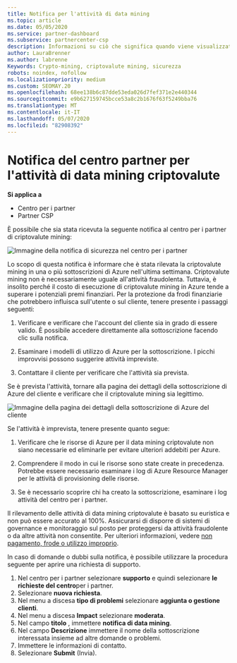 ```yaml
---
title: Notifica per l'attività di data mining
ms.topic: article
ms.date: 05/05/2020
ms.service: partner-dashboard
ms.subservice: partnercenter-csp
description: Informazioni su ciò che significa quando viene visualizzata una notifica relativa al potenziale data mining criptovalute (o Crypto mining) in una o più sottoscrizioni di Azure.
author: LauraBrenner
ms.author: labrenne
Keywords: Crypto-mining, criptovalute mining, sicurezza
robots: noindex, nofollow
ms.localizationpriority: medium
ms.custom: SEOMAY.20
ms.openlocfilehash: 68ee138b6c87dde53eda026d7fef371e2e440344
ms.sourcegitcommit: e9b627159745bcce53a8c2b1676f63f5249bba76
ms.translationtype: MT
ms.contentlocale: it-IT
ms.lasthandoff: 05/07/2020
ms.locfileid: "82908392"
---
```

# <a name="partner-center-notification-for-cryptocurrency-mining-activity"></a>Notifica del centro partner per l'attività di data mining criptovalute

**Si applica a**

-  Centro per i partner
-  Partner CSP

È possibile che sia stata ricevuta la seguente notifica al centro per i partner di criptovalute mining:
 
![Immagine della notifica di sicurezza nel centro per i partner](images/crypto1.png)

Lo scopo di questa notifica è informare che è stata rilevata la criptovalute mining in una o più sottoscrizioni di Azure nell'ultima settimana. Criptovalute mining non è necessariamente uguale all'attività fraudolenta. Tuttavia, è insolito perché il costo di esecuzione di criptovalute mining in Azure tende a superare i potenziali premi finanziari. Per la protezione da frodi finanziarie che potrebbero influisca sull'utente o sul cliente, tenere presente i passaggi seguenti:

1.  Verificare e verificare che l'account del cliente sia in grado di essere valido. È possibile accedere direttamente alla sottoscrizione facendo clic sulla notifica.

2.  Esaminare i modelli di utilizzo di Azure per la sottoscrizione. I picchi improvvisi possono suggerire attività impreviste.

3.  Contattare il cliente per verificare che l'attività sia prevista.

Se è prevista l'attività, tornare alla pagina dei dettagli della sottoscrizione di Azure del cliente e verificare che il criptovalute mining sia legittimo. 


![Immagine della pagina dei dettagli della sottoscrizione di Azure del cliente](images/crypto2.png)

Se l'attività è imprevista, tenere presente quanto segue:

1.  Verificare che le risorse di Azure per il data mining criptovalute non siano necessarie ed eliminarle per evitare ulteriori addebiti per Azure.

2.  Comprendere il modo in cui le risorse sono state create in precedenza. Potrebbe essere necessario esaminare i log di Azure Resource Manager per le attività di provisioning delle risorse.

3.  Se è necessario scoprire chi ha creato la sottoscrizione, esaminare i log attività del centro per i partner.

Il rilevamento delle attività di data mining criptovalute è basato su euristica e non può essere accurato al 100%. Assicurarsi di disporre di sistemi di governance e monitoraggio sul posto per proteggersi da attività fraudolente o da altre attività non consentite. Per ulteriori informazioni, vedere [non pagamento, frode o utilizzo improprio](https://docs.microsoft.com/partner-center/non-payment--fraud--or-misuse).

In caso di domande o dubbi sulla notifica, è possibile utilizzare la procedura seguente per aprire una richiesta di supporto.

1.  Nel centro per i partner selezionare **supporto** e quindi selezionare **le richieste del centro**per i partner.
3.  Selezionare **nuova richiesta**. 
4.  Nel menu a discesa **tipo di problemi** selezionare **aggiunta o gestione clienti**.
5.  Nel menu a discesa **Impact** selezionare **moderata**.
6.  Nel campo **titolo** , immettere **notifica di data mining**.
7.  Nel campo **Descrizione** immettere il nome della sottoscrizione interessata insieme ad altre domande o problemi. 
8.  Immettere le informazioni di contatto.
9.  Selezionare **Submit** (Invia).



